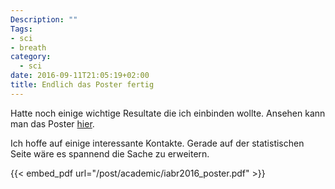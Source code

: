 ```yaml
---
Description: ""
Tags:
- sci
- breath
category:
  - sci
date: 2016-09-11T21:05:19+02:00
title: Endlich das Poster fertig
---
```


Hatte noch einige wichtige Resultate die ich einbinden wollte.
Ansehen kann man das Poster [hier](/post/academic/iabr2016_poster.pdf).

Ich hoffe auf einige interessante Kontakte.  Gerade auf der
statistischen Seite wäre es spannend die Sache zu erweitern.

{{< embed_pdf url="/post/academic/iabr2016_poster.pdf" >}}
<!--more-->


